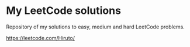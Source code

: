 # My LeetCode solutions
Repository of my solutions to easy, medium and hard LeetCode problems.

https://leetcode.com/Hiruto/
